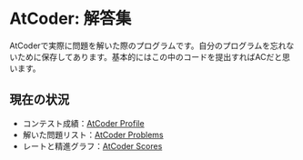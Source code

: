 # AtCoder: 解答集

AtCoderで実際に問題を解いた際のプログラムです。自分のプログラムを忘れないために保存してあります。基本的にはこの中のコードを提出すればACだと思います。

## 現在の状況

- コンテスト成績：[AtCoder Profile](https://atcoder.jp/users/kudoa)
- 解いた問題リスト：[AtCoder Problems](https://kenkoooo.com/atcoder/#/user/kudoa)
- レートと精進グラフ：[AtCoder Scores](https://atcoder-scores.herokuapp.com/graph?user=kudoa)

